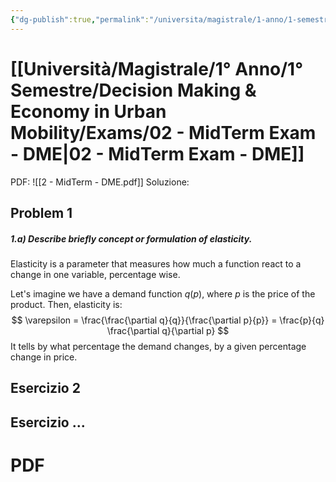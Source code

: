 ```yaml
---
{"dg-publish":true,"permalink":"/universita/magistrale/1-anno/1-semestre/decision-making-and-economy-in-urban-mobility/exams/02-mid-term-exam-dme/","tags":["UNI"]}
---
```



# [[Università/Magistrale/1° Anno/1° Semestre/Decision Making & Economy in Urban Mobility/Exams/02 - MidTerm Exam - DME\|02 - MidTerm Exam - DME]]

PDF: ![[2 - MidTerm - DME.pdf]]
Soluzione:
## Problem 1

##### 1.a) Describe briefly concept or formulation of elasticity.

Elasticity is a parameter that measures how much a function react to a change in one variable, percentage wise.

Let's imagine we have a demand function $q(p)$, where $p$ is the price of the product. Then, elasticity is:
$$
\varepsilon = \frac{\frac{\partial q}{q}}{\frac{\partial p}{p}} = \frac{p}{q} \frac{\partial q}{\partial p}
$$
It tells by what percentage the demand changes, by a given percentage change in price.

## Esercizio 2


## Esercizio ...


# PDF
